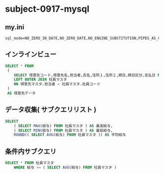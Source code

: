 # subject-0917-mysql

## my.ini
```
sql_mode=NO_ZERO_IN_DATE,NO_ZERO_DATE,NO_ENGINE_SUBSTITUTION,PIPES_AS_CONCAT
```

## インラインビュー
```sql
SELECT * FROM
 ( 
    SELECT 得意先コード,得意先名,担当者,氏名,住所１,住所２,締日,締日区分,支払日 FROM 得意先マスタ 
    LEFT OUTER JOIN 社員マスタ
    ON 得意先マスタ.担当者 = 社員マスタ.社員コード
 )
 AS 得意先データ
```

## データ収集( サブクエリリスト )
```sql
SELECT
    ( SELECT MAX(給与) FROM 社員マスタ ) AS 最高給与,
    ( SELECT MIN(給与) FROM 社員マスタ ) AS 最低給与,
    ROUND(( SELECT AVG(給与) FROM 社員マスタ )) AS 平均給与
```

## 条件内サブクエリ
```sql
SELECT * FROM 社員マスタ
    WHERE 給与 >= ( SELECT AVG(給与) FROM 社員マスタ )
```
